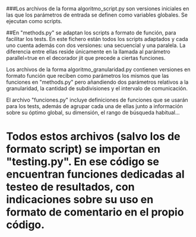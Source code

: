 ###Los archivos de la forma algoritmo_script.py son versiones iniciales en las que los parámetros de entrada se definen como variables globales. Se ejecutan como scripts.

##En "methods.py" se adaptan los scripts a formato de función, para facilitar los tests. En este fichero están todos los scripts adaptados y cada uno cuenta además con dos versiones: una secuencial y una paralela. La diferencia entre ellas reside únicamente en la llamada al parámetro parallel=true en el decorador jit que precede a ciertas funciones.

Los archivos de la forma algoritmo_granularidad.py contienen versiones en formato función que reciben como parámetros los mismos que las funciones en "methods.py" pero añandiendo dos parámetros relativos a la granularidad, la cantidad de subdivisiones y el intervalo de comunicación. 

El archivo "funciones.py" incluye definiciones de funciones que se usarán para los tests, además de agrupar cada una de ellas junto a información sobre su óptimo global, su dimensión, el rango de búsqueda habitual... 
# Todos estos archivos (salvo los de formato script) se importan en "testing.py". En ese código se encuentran funciones dedicadas al testeo de resultados, con indicaciones sobre su uso en formato de comentario en el propio código.
